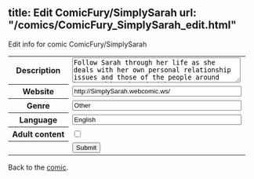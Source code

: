 title: Edit ComicFury/SimplySarah
url: "/comics/ComicFury_SimplySarah_edit.html"
---
Edit info for comic ComicFury/SimplySarah

<form name="comic" action="http://gaepostmail.appspot.com/comic/" method="post">
<table class="comicinfo">
<tr>
<th>Description</th><td><textarea name="description" cols="40" rows="3">Follow Sarah through her life as she deals with her own personal relationship issues and those of the people around her. Lesbian themed with one trans character and lots of other varied relationship issues.</textarea></td>
</tr>
<tr>
<th>Website</th><td><input type="text" name="url" value="http://SimplySarah.webcomic.ws/" size="40"/></td>
</tr>
<tr>
<th>Genre</th><td><input type="text" name="genre" value="Other" size="40"/></td>
</tr>
<tr>
<th>Language</th><td><input type="text" name="language" value="English" size="40"/></td>
</tr>
<tr>
<th>Adult content</th><td><input type="checkbox" name="adult" value="adult" /></td>
</tr>
<tr>
<th></th><td>
<input type="hidden" name="comic" value="ComicFury_SimplySarah" />
<input type="submit" name="submit" value="Submit" />
</td>
</tr>
</table>
</form>

Back to the [comic](ComicFury_SimplySarah.html).
